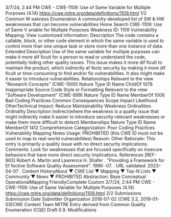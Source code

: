 3/7/24, 2:44 PM CWE - CWE-1109: Use of Same Variable for Multiple Purposes (4.14)
https://cwe.mitre.org/data/deﬁnitions/1109.html 1/2
Common W eakness Enumeration
A community-developed list of SW & HW weaknesses that can become
vulnerabilities
Home Search
CWE-1109: Use of Same V ariable for Multiple Purposes
Weakness ID: 1109
Vulnerability Mapping: 
View customized information:
 Description
The code contains a callable, block, or other code element in which the same variable is used to control more than one unique task or
store more than one instance of data.
 Extended Description
Use of the same variable for multiple purposes can make it more dif ficult for a person to read or understand the code, potentially
hiding other quality issues.
This issue makes it more dif ficult to maintain the product, which indirectly af fects security by making it more dif ficult or time-consuming
to find and/or fix vulnerabilities. It also might make it easier to introduce vulnerabilities.
 Relationships
 Relevant to the view "Research Concepts" (CWE-1000)
Nature Type ID Name
ChildOf 1078 Inappropriate Source Code Style or Formatting
 Relevant to the view "Software Development" (CWE-699)
Nature Type ID Name
MemberOf 1006 Bad Coding Practices
 Common Consequences
Scope Impact Likelihood
OtherTechnical Impact: Reduce Maintainability
 Weakness Ordinalities
Ordinality Description
Indirect(where the weakness is a quality issue that might indirectly make it easier to introduce security-relevant weaknesses or make
them more difficult to detect)
 Memberships
Nature Type ID Name
MemberOf 1412 Comprehensive Categorization: Poor Coding Practices
 Vulnerability Mapping Notes
Usage: PROHIBITED (this CWE ID must not be used to map to real-world vulnerabilities)
Reason: Other
Rationale:
This entry is primarily a quality issue with no direct security implications.
Comments:
Look for weaknesses that are focused specifically on insecure behaviors that have more direct security implications.
 References
[REF-963] Robert A. Martin and Lawrence H. Shafer . "Providing a Framework for Ef fective Software Quality Assessment". 1996-
07.
. URL validated: 2023-04-07 .
 Content HistoryAbout ▼ CWE List ▼ Mapping ▼ Top-N Lists ▼ Community ▼ News ▼
PROHIBITED
Abstraction: Base
Conceptual OperationalMapping
FriendlyComplete Custom
3/7/24, 2:44 PM CWE - CWE-1109: Use of Same Variable for Multiple Purposes (4.14)
https://cwe.mitre.org/data/deﬁnitions/1109.html 2/2
 Submissions
Submission Date Submitter Organization
2018-07-02
(CWE 3.2, 2019-01-03)CWE Content Team MITRE
Entry derived from Common Quality Enumeration (CQE) Draft 0.9.
 Modifications